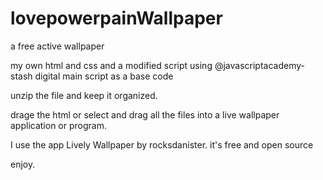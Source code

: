 # lovepowerpainWallpaper
a free active wallpaper 

my own html and css and a modified script using @javascriptacademy-stash digital main script as a base code

unzip the file and keep it organized.

drage the html or select and drag all the files into a live wallpaper application or program.

I use the app Lively Wallpaper by rocksdanister. it's free and open source 

enjoy.
